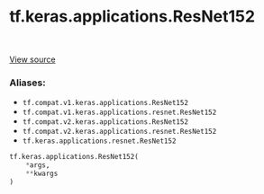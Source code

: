 <div itemscope itemtype="http://developers.google.com/ReferenceObject">
<meta itemprop="name" content="tf.keras.applications.ResNet152" />
<meta itemprop="path" content="Stable" />
</div>

# tf.keras.applications.ResNet152

<!-- Insert buttons -->

<table class="tfo-notebook-buttons tfo-api" align="left">
</table>

<a target="_blank" href="/code/stable/tensorflow/python/keras/applications/__init__.py">View source</a>



<!-- Start diff -->


### Aliases:

* `tf.compat.v1.keras.applications.ResNet152`
* `tf.compat.v1.keras.applications.resnet.ResNet152`
* `tf.compat.v2.keras.applications.ResNet152`
* `tf.compat.v2.keras.applications.resnet.ResNet152`
* `tf.keras.applications.resnet.ResNet152`


``` python
tf.keras.applications.ResNet152(
    *args,
    **kwargs
)
```



<!-- Placeholder for "Used in" -->

